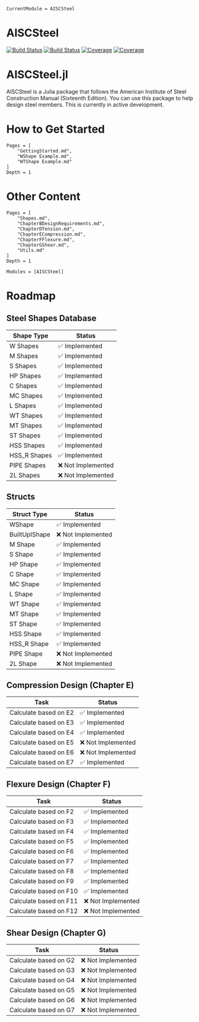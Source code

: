 ```@meta
CurrentModule = AISCSteel
```

# AISCSteel

[![Build Status](https://github.com/co1emi11er2/AISCSteel.jl/actions/workflows/CI.yml/badge.svg?branch=main)](https://github.com/co1emi11er2/AISCSteel.jl/actions/workflows/CI.yml?query=branch%3Amain)
[![Build Status](https://ci.appveyor.com/api/projects/status/github/co1emi11er2/AISCSteel.jl?svg=true)](https://ci.appveyor.com/project/co1emi11er2/AISCSteel-jl)
[![Coverage](https://codecov.io/gh/co1emi11er2/AISCSteel.jl/branch/main/graph/badge.svg)](https://codecov.io/gh/co1emi11er2/AISCSteel.jl)
[![Coverage](https://coveralls.io/repos/github/co1emi11er2/AISCSteel.jl/badge.svg?branch=main)](https://coveralls.io/github/co1emi11er2/AISCSteel.jl?branch=main)

# AISCSteel.jl

AISCSteel is a Julia package that follows the American Institute of Steel Construction Manual (Sixteenth Edition). You can use this package to help design steel members. This is currently in active development.

# How to Get Started

```@contents
Pages = [
    "GettingStarted.md",
    "WShape Example.md",
    "WTShape Example.md"
]
Depth = 1
```

# Other Content

```@contents
Pages = [
    "Shapes.md",
    "ChapterBDesignRequirements.md",
    "ChapterDTension.md",
    "ChapterECompression.md",
    "ChapterFFlexure.md",
    "ChapterGShear.md",
    "Utils.md"
]
Depth = 1
```

```@autodocs
Modules = [AISCSteel]
```

# Roadmap

## Steel Shapes Database

| Shape Type    | Status      |
|---------------|-------------|
| W Shapes      | ✅ Implemented |
| M Shapes      | ✅ Implemented |
| S Shapes      | ✅ Implemented |
| HP Shapes     | ✅ Implemented |
| C Shapes      | ✅ Implemented |
| MC Shapes     | ✅ Implemented |
| L Shapes      | ✅ Implemented |
| WT Shapes     | ✅ Implemented |
| MT Shapes     | ✅ Implemented |
| ST Shapes     | ✅ Implemented |
| HSS Shapes    | ✅ Implemented |
| HSS_R Shapes  | ✅ Implemented |
| PIPE Shapes   | ❌ Not Implemented |
| 2L Shapes     | ❌ Not Implemented |

## Structs

| Struct Type        | Status      |
|--------------------|-------------|
| WShape             | ✅ Implemented |
| BuiltUpIShape      | ❌ Not Implemented |
| M Shape            | ✅ Implemented |
| S Shape            | ✅ Implemented |
| HP Shape           | ✅ Implemented |
| C Shape            | ✅ Implemented |
| MC Shape           | ✅ Implemented |
| L Shape            | ✅ Implemented |
| WT Shape           | ✅ Implemented |
| MT Shape           | ✅ Implemented |
| ST Shape           | ✅ Implemented |
| HSS Shape          | ✅ Implemented |
| HSS_R Shape        | ✅ Implemented |
| PIPE Shape         | ❌ Not Implemented |
| 2L Shape           | ❌ Not Implemented |

## Compression Design (Chapter E)

| Task                          | Status      |
|-------------------------------|-------------|
| Calculate based on E2         | ✅ Implemented |
| Calculate based on E3         | ✅ Implemented |
| Calculate based on E4         | ✅ Implemented |
| Calculate based on E5         | ❌ Not Implemented |
| Calculate based on E6         | ❌ Not Implemented |
| Calculate based on E7         | ✅ Implemented |

## Flexure Design (Chapter F)

| Task                          | Status      |
|-------------------------------|-------------|
| Calculate based on F2         | ✅ Implemented |
| Calculate based on F3         | ✅ Implemented |
| Calculate based on F4         | ✅ Implemented |
| Calculate based on F5         | ✅ Implemented |
| Calculate based on F6         | ✅ Implemented |
| Calculate based on F7         | ✅ Implemented |
| Calculate based on F8         | ✅ Implemented |
| Calculate based on F9         | ✅ Implemented |
| Calculate based on F10        | ✅ Implemented |
| Calculate based on F11        | ❌ Not Implemented |
| Calculate based on F12        | ❌ Not Implemented |

## Shear Design (Chapter G)

| Task                          | Status      |
|-------------------------------|-------------|
| Calculate based on G2         | ❌ Not Implemented |
| Calculate based on G3         | ❌ Not Implemented |
| Calculate based on G4         | ❌ Not Implemented |
| Calculate based on G5         | ❌ Not Implemented |
| Calculate based on G6         | ❌ Not Implemented |
| Calculate based on G7         | ❌ Not Implemented |

